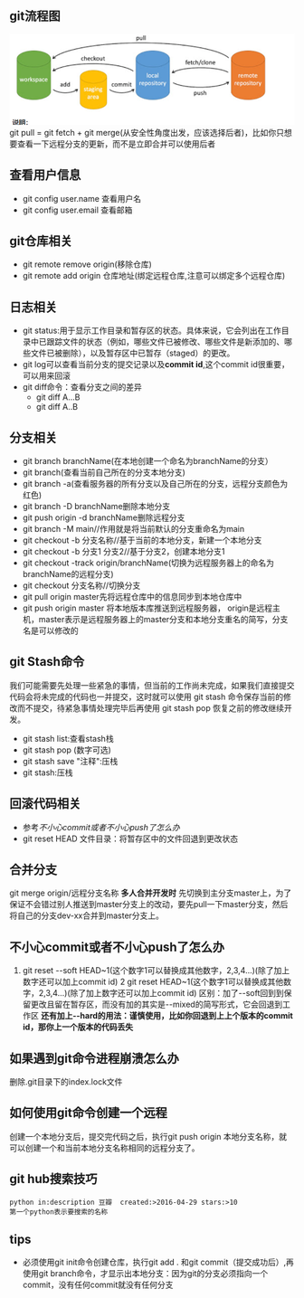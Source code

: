 ## git流程图
![alt text](image.png)
git pull = git fetch + git merge(从安全性角度出发，应该选择后者)，比如你只想要查看一下远程分支的更新，而不是立即合并可以使用后者
## 查看用户信息
- git config user.name 查看用户名
- git config user.email  查看邮箱

## git仓库相关
- git remote remove origin(移除仓库)
- git remote add origin 仓库地址(绑定远程仓库,注意可以绑定多个远程仓库)

## 日志相关
- git status:用于显示工作目录和暂存区的状态。具体来说，它会列出在工作目录中已跟踪文件的状态（例如，哪些文件已被修改、哪些文件是新添加的、哪些文件已被删除），以及暂存区中已暂存（staged）的更改。
- git log可以查看当前分支的提交记录以及**commit id**,这个commit id很重要，可以用来回滚
- git diff命令：查看分支之间的差异
    - git diff A...B
    - git diff A..B

## 分支相关
- git branch branchName(在本地创建一个命名为branchName的分支）
- git branch(查看当前自己所在的分支本地分支)
- git branch -a(查看服务器的所有分支以及自己所在的分支，远程分支颜色为红色)
- git branch -D branchName删除本地分支
- git push origin -d branchName删除远程分支
- git branch -M main//作用就是将当前默认的分支重命名为main
- git checkout -b 分支名称//基于当前的本地分支，新建一个本地分支
- git checkout -b 分支1 分支2//基于分支2，创建本地分支1
- git checkout -track origin/branchName(切换为远程服务器上的命名为branchName的远程分支)
- git checkout 分支名称//切换分支
- git pull origin master先将远程仓库中的信息同步到本地仓库中
- git push origin master 将本地版本库推送到远程服务器，
origin是远程主机，master表示是远程服务器上的master分支和本地分支重名的简写，分支名是可以修改的

## git Stash命令
我们可能需要先处理一些紧急的事情，但当前的工作尚未完成，如果我们直接提交代码会将未完成的代码也一并提交，这时就可以使用 git stash 命令保存当前的修改而不提交，待紧急事情处理完毕后再使用 git stash pop 恢复之前的修改继续开发。

- git stash list:查看stash栈
- git stash pop (数字可选)
- git stash save "注释":压栈 
- git stash:压栈
## 回滚代码相关
- 参考*不小心commit或者不小心push了怎么办*
- git reset HEAD 文件目录：将暂存区中的文件回退到更改状态

## 合并分支
git merge origin/远程分支名称
**多人合并开发时**
先切换到主分支master上，为了保证不会错过别人推送到master分支上的改动，要先pull一下master分支，然后将自己的分支dev-xx合并到master分支上。
## 不小心commit或者不小心push了怎么办
1. git reset --soft HEAD~1(这个数字1可以替换成其他数字，2,3,4...)(除了加上数字还可以加上commit id)
2 git reset HEAD~1(这个数字1可以替换成其他数字，2,3,4...)(除了加上数字还可以加上commit id)
区别：加了--soft回到到保留更改且留在暂存区，而没有加的其实是--mixed的简写形式，它会回退到工作区
**还有加上--hard的用法：谨慎使用，比如你回退到上上个版本的commit id，那你上一个版本的代码丢失**

## 如果遇到git命令进程崩溃怎么办
删除.git目录下的index.lock文件
## 如何使用git命令创建一个远程
创建一个本地分支后，提交完代码之后，执行git push origin 本地分支名称，就可以创建一个和当前本地分支名称相同的远程分支了。
## git hub搜索技巧
```
python in:description 豆瓣  created:>2016-04-29 stars:>10
第一个python表示要搜索的名称
```
## tips
- 必须使用git init命令创建仓库，执行git add . 和git commit（提交成功后）,再使用git branch命令，才显示出本地分支：因为git的分支必须指向一个commit，没有任何commit就没有任何分支